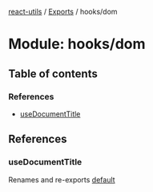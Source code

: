 [react-utils](../README.md) / [Exports](../modules.md) / hooks/dom

# Module: hooks/dom

## Table of contents

### References

- [useDocumentTitle](hooks_dom.md#usedocumenttitle)

## References

### useDocumentTitle

Renames and re-exports [default](dom_useDocumentTitle.md#default)
